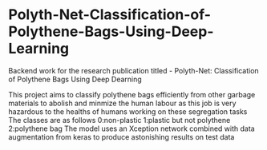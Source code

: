 # Polyth-Net-Classification-of-Polythene-Bags-Using-Deep-Learning
Backend work for the research publication titled - Polyth-Net: Classification of Polythene Bags Using Deep Dearning

This project aims to classify polythene bags efficiently from other garbage materials to abolish and minmize the human labour
as this job is very hazardous to the healths of humans working on these segregation tasks
The classes are as follows
0:non-plastic
1:plastic but not polythene
2:polythene bag
The model uses an Xception network combined with data augmentation from keras to produce astonishing results on test data
